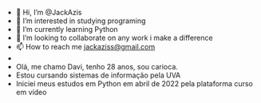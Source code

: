 - 👋 Hi, I’m @JackAzis
- 👀 I’m interested in studying programing
- 🌱 I’m currently learning Python
- 💞️ I’m looking to collaborate on any work i make a difference
- 📫 How to reach me jackaziss@gmail.com
- 
- Olá, me chamo Davi, tenho 28 anos, sou carioca.
- Estou cursando sistemas de informação pela UVA 
- Iniciei meus estudos em Python em abril de 2022 pela plataforma curso em vídeo 

<!---
JackAzis/JackAzis is a ✨ special ✨ repository because its `README.md` (this file) appears on your GitHub profile.
You can click the Preview link to take a look at your changes.
--->
